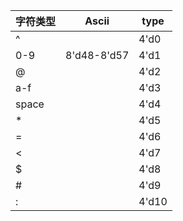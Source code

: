 | 字符类型 | Ascii       | type  |
| -------- | ----------- | ----- |
| ^        |             | 4'd0  |
| 0-9      | 8'd48-8'd57 | 4'd1  |
| @        |             | 4'd2  |
| a-f      |             | 4'd3  |
| space    |             | 4'd4  |
| *        |             | 4'd5  |
| =        |             | 4'd6  |
| <        |             | 4'd7  |
| $        |             | 4'd8  |
| #        |             | 4'd9  |
| :        |             | 4'd10 |

